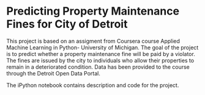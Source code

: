 # Predicting Property Maintenance Fines for City of Detroit
This project is based on an assigment from Coursera course Applied Machine Learning in Python- University of Michigan. The goal of the project is to predict whether a property maintenance fine will be paid by a violator. The fines are issued by the city to individuals who allow their properties to remain in a deteriorated condition. Data has been provided to the course through the Detroit Open Data Portal.

The iPython notebook contains description and code for the project.  
